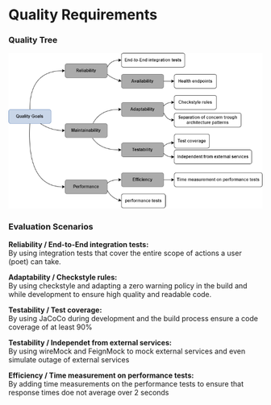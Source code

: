 # Quality Requirements

### Quality Tree

![quality tree](images/QualityTree.png)

### Evaluation Scenarios

**Reliability / End-to-End integration tests:**  
By using integration tests that cover the entire scope of actions a user (poet) can take.

**Adaptability / Checkstyle rules:**  
By using checkstyle and adapting a zero warning policy in the build and while development to ensure high quality and readable code.

**Testability / Test coverage:**  
By using JaCoCo during development and the build process ensure a code coverage of at least 90%

**Testability / Independet from external services:**  
By using wireMock and FeignMock to mock external services and even simulate outage of external services 

**Efficiency / Time measurement on performance tests:**  
By adding time measurements on the performance tests to ensure that response times doe not average over 2 seconds
